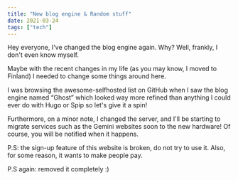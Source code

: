 ```yaml
---
title: "New blog engine & Random stuff"
date: 2021-03-24
tags: ["tech"]
---
```


Hey everyone, I've changed the blog engine again. Why? Well, frankly, I don't even know myself.

Maybe with the recent changes in my life (as you may know, I moved to Finland) I needed to change some things around here.

I was browsing the awesome-selfhosted list on GitHub when I saw the blog engine named “Ghost” which looked way more refined than anything I could ever do with Hugo or Spip so let's give it a spin!

Furthermore, on a minor note, I changed the server, and I'll be starting to migrate services such as the Gemini websites soon to the new hardware! Of course, you will be notified when it happens.

P.S: the sign-up feature of this website is broken, do not try to use it. Also, for some reason, it wants to make people pay.

P.S again: removed it completely :)
